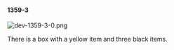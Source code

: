 #### 1359-3
![dev-1359-3-0.png](https://github.com/lil-lab/nlvr/raw/master/nlvr/dev/images/4/dev-1359-3-0.png "dev-1359-3-0.png")

There is a box with a yellow item and three black items.